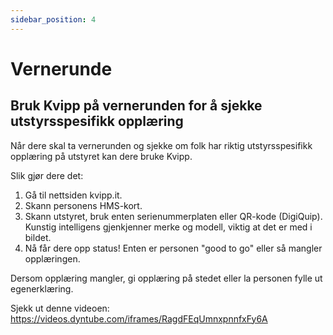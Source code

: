 ```yaml
---
sidebar_position: 4
---
```

# Vernerunde

## Bruk Kvipp på vernerunden for å sjekke utstyrsspesifikk opplæring

Når dere skal ta vernerunden og sjekke om folk har riktig utstyrsspesifikk opplæring på utstyret kan dere bruke Kvipp. 

Slik gjør dere det:
1) Gå til nettsiden kvipp.it.
2) Skann personens HMS-kort.
3) Skann utstyret, bruk enten serienummerplaten eller QR-kode (DigiQuip). Kunstig intelligens gjenkjenner merke og modell, viktig at det er med i bildet.
4) Nå får dere opp status! Enten er personen "good to go" eller så mangler opplæringen.

Dersom opplæring mangler, gi opplæring på stedet eller la personen fylle ut egenerklæring.

Sjekk ut denne videoen:
https://videos.dyntube.com/iframes/RagdFEqUmnxpnnfxFy6A